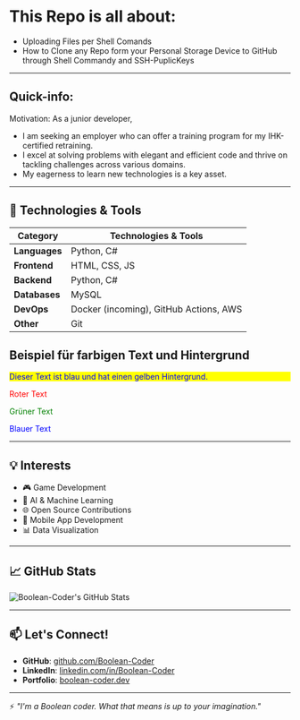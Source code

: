 # This Repo is all about:
  * Uploading Files per Shell Comands
  * How to Clone any Repo form your Personal Storage Device to GitHub through Shell Commandy and SSH-PuplicKeys
---
## Quick-info:
Motivation: As a junior developer, 
- I am seeking an employer who can offer a training program for my IHK-certified retraining. 
- I excel at solving problems with elegant and efficient code and thrive on tackling challenges across various domains.
- My eagerness to learn new technologies is a key asset.

---

## 🔧 Technologies & Tools

| Category     | Technologies & Tools                     |
|--------------|------------------------------------------|
| **Languages**| Python, C#                               |
| **Frontend** | HTML, CSS, JS                            |
| **Backend**  | Python, C#                               |
| **Databases**| MySQL                                    |
| **DevOps**   | Docker (incoming), GitHub Actions, AWS   |
| **Other**    | Git                                      |
## Beispiel für farbigen Text und Hintergrund

<p style="color:blue; background-color:yellow;">Dieser Text ist blau und hat einen gelben Hintergrund.</p>
<p style="color:red;">Roter Text</p>
<p style="color:green;">Grüner Text</p>
<p style="color:blue;">Blauer Text</p>

---

  ## 💡 Interests
   - 🎮 Game Development
   - 🧠 AI & Machine Learning
   - 🌐 Open Source Contributions
   - 📱 Mobile App Development
   - 📊 Data Visualization

---

## 📈 GitHub Stats
![Boolean-Coder's GitHub Stats](https://github-readme-stats.vercel.app/api?username=Boolean-Coder&show_icons=true&theme=radical)

---

## 📫 Let's Connect!
- **GitHub**:   [github.com/Boolean-Coder](https://github.com/Boolean-Coder)
- **LinkedIn**: [linkedin.com/in/Boolean-Coder](#)
- **Portfolio**: [boolean-coder.dev](#)

---

⚡ *"I'm a Boolean coder. What that means is up to your imagination."*
